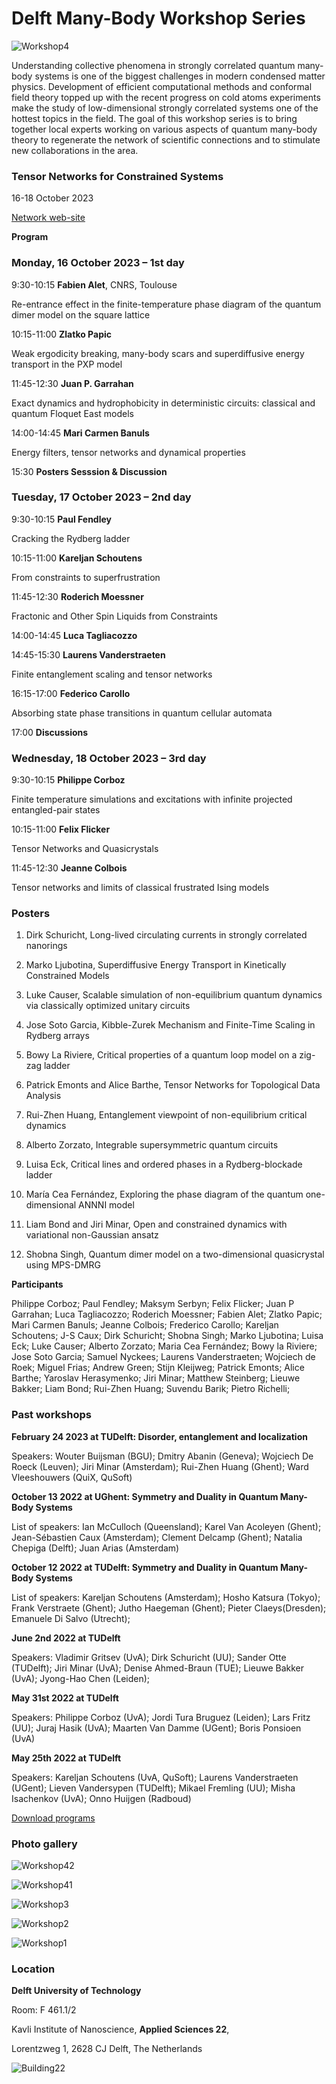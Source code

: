 Delft Many-Body Workshop Series
===============================

![Workshop4](assets/images/workshop4.jpg)

Understanding collective phenomena in strongly correlated quantum many-body systems is one of the biggest challenges in modern condensed matter physics. Development of efficient computational methods and conformal field theory topped up with the recent progress on cold atoms experiments make the study of low-dimensional strongly correlated systems one of the hottest topics in the field. The goal of this workshop series is to bring together local experts working on various aspects of quantum many-body theory to regenerate the network of scientific connections and to stimulate new collaborations in the area.




### **Tensor Networks for Constrained Systems**

16-18 October 2023

[Network web-site](https://iqtn.phys.strath.ac.uk/tensor-networks-for-constrained-systems/)

**Program**

### **Monday, 16 October 2023 – 1st day**

9:30-10:15
**Fabien Alet**, CNRS, Toulouse

Re-entrance effect in the finite-temperature phase diagram of the quantum dimer model on the square lattice


10:15-11:00
**Zlatko Papic**

Weak ergodicity breaking, many-body scars and superdiffusive energy transport in the PXP model



11:45-12:30
**Juan P. Garrahan**

Exact dynamics and hydrophobicity in deterministic circuits: classical and quantum Floquet East models



14:00-14:45
**Mari Carmen Banuls**

Energy filters, tensor networks and dynamical properties


15:30
**Posters Sesssion & Discussion**


### **Tuesday, 17 October 2023 – 2nd day**

9:30-10:15
**Paul Fendley**

Cracking the Rydberg ladder


10:15-11:00
**Kareljan Schoutens**

From constraints to superfrustration



11:45-12:30 
**Roderich Moessner**

Fractonic and Other Spin Liquids from Constraints



14:00-14:45 
**Luca Tagliacozzo**

14:45-15:30 
**Laurens Vanderstraeten**

Finite entanglement scaling and tensor networks

16:15-17:00 
**Federico Carollo**

Absorbing state phase transitions in quantum cellular automata


17:00 
**Discussions**


### **Wednesday, 18 October 2023 – 3rd day**

9:30-10:15
**Philippe Corboz**

Finite temperature simulations and excitations with infinite projected entangled-pair states

10:15-11:00
**Felix Flicker**

Tensor Networks and Quasicrystals


11:45-12:30
**Jeanne Colbois**

Tensor networks and limits of classical frustrated Ising models



### **Posters**

1. Dirk Schuricht, Long-lived circulating currents in strongly correlated nanorings

2. Marko Ljubotina, Superdiffusive Energy Transport in Kinetically Constrained Models

3. Luke Causer, Scalable simulation of non-equilibrium quantum dynamics via classically optimized unitary circuits

4. Jose Soto Garcia, Kibble-Zurek Mechanism and Finite-Time Scaling in Rydberg arrays

5. Bowy La Riviere, Critical properties of a quantum loop model on a zig-zag ladder

6. Patrick Emonts and Alice Barthe, Tensor Networks for Topological Data Analysis

7. Rui-Zhen Huang, Entanglement viewpoint of non-equilibrium critical dynamics

8. Alberto Zorzato, Integrable supersymmetric quantum circuits

9. Luisa Eck, Critical lines and ordered phases in a Rydberg-blockade ladder

10. María Cea Fernández, Exploring the phase diagram of the quantum one-dimensional ANNNI model

11. Liam Bond and Jiri Minar, Open and constrained dynamics with variational non-Gaussian ansatz

12. Shobna Singh, Quantum dimer model on a two-dimensional quasicrystal using MPS-DMRG


**Participants**

Philippe Corboz; 
Paul Fendley;
Maksym Serbyn;
Felix Flicker;
Juan P Garrahan;
Luca Tagliacozzo;
Roderich Moessner;
Fabien Alet;
Zlatko Papic;
Mari Carmen Banuls;
Jeanne Colbois;
Frederico Carollo;
Kareljan Schoutens;
J-S Caux;
Dirk Schuricht;
Shobna Singh;
Marko Ljubotina; 
Luisa Eck;
Luke Causer;
Alberto Zorzato;
Maria Cea Fernández;
Bowy la Riviere;
Jose Soto Garcia; 
Samuel Nyckees;
Laurens Vanderstraeten; 
Wojciech de Roek;
Miguel Frias;
Andrew Green;
Stijn Kleijweg;
Patrick Emonts;
Alice Barthe;
Yaroslav Herasymenko;
Jiri Minar;
Matthew Steinberg;
Lieuwe Bakker;
Liam Bond;
Rui-Zhen Huang;
Suvendu Barik;
Pietro Richelli;


### **Past workshops**

**February 24 2023 at TUDelft: Disorder, entanglement and localization**

Speakers: Wouter Buijsman (BGU);
Dmitry Abanin (Geneva);
Wojciech De Roeck (Leuven);
Jiri Minar (Amsterdam);
Rui-Zhen Huang (Ghent);
Ward Vleeshouwers (QuiX, QuSoft)


**October 13 2022 at UGhent: Symmetry and Duality in Quantum Many-Body Systems**

List of speakers: Ian McCulloch (Queensland);
Karel Van Acoleyen (Ghent);
Jean-Sébastien Caux (Amsterdam);
Clement Delcamp (Ghent);
Natalia Chepiga (Delft);
Juan Arias (Amsterdam)


**October 12 2022 at TUDelft: Symmetry and Duality in Quantum Many-Body Systems**

List of speakers: Kareljan Schoutens (Amsterdam); 
Hosho Katsura (Tokyo);
Frank Verstraete (Ghent);
Jutho Haegeman (Ghent);
Pieter Claeys(Dresden);
Emanuele Di Salvo (Utrecht);


**June 2nd 2022 at TUDelft**

Speakers: Vladimir Gritsev (UvA); Dirk Schuricht (UU); Sander Otte (TUDelft); Jiri Minar (UvA); Denise Ahmed-Braun (TUE); Lieuwe Bakker (UvA); Jyong-Hao Chen (Leiden); 


**May 31st 2022 at TUDelft**

Speakers: Philippe Corboz (UvA); Jordi Tura Bruguez (Leiden); Lars Fritz (UU); Juraj Hasik (UvA); Maarten Van Damme (UGent); Boris Ponsioen (UvA)

**May 25th 2022 at TUDelft**

Speakers: Kareljan Schoutens (UvA, QuSoft); Laurens Vanderstraeten (UGent); Lieven Vandersypen (TUDelft); Mikael Fremling (UU); Misha Isachenkov (UvA); Onno Huijgen (Radboud)

[Download programs](https://nchepiga.github.io/homepage/assets/program_workshops.pdf)


### **Photo gallery**

![Workshop42](assets/images/20221012_125048.jpg)

![Workshop41](assets/images/20221012_125050.jpg)

![Workshop3](assets/images/workshop_3.jpg)

![Workshop2](assets/images/workshop2.jpg)

![Workshop1](assets/images/workshop1.jpg)





### **Location**

**Delft University of Technology**

Room: F 461.1/2 

Kavli Institute of Nanoscience,  **Applied Sciences 22**,

Lorentzweg 1, 2628 CJ Delft,  The Netherlands

![Building22](assets/images/delft.svg)


